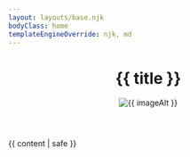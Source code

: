 ```yaml
---
layout: layouts/base.njk
bodyClass: home
templateEngineOverride: njk, md
---
```


<main>
<header>
<h1>{{ title }}</h1>
<img src="/images/{{ img  }}" alt="{{ imageAlt }}">
</header>
{{ content | safe }}
</main>
